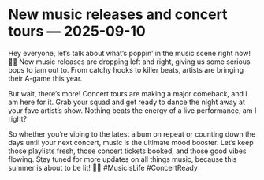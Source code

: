 # New music releases and concert tours — 2025-09-10

Hey everyone, let’s talk about what’s poppin’ in the music scene right now! 🎤🎵 New music releases are dropping left and right, giving us some serious bops to jam out to. From catchy hooks to killer beats, artists are bringing their A-game this year.

But wait, there’s more! Concert tours are making a major comeback, and I am here for it. Grab your squad and get ready to dance the night away at your fave artist’s show. Nothing beats the energy of a live performance, am I right?

So whether you’re vibing to the latest album on repeat or counting down the days until your next concert, music is the ultimate mood booster. Let’s keep those playlists fresh, those concert tickets booked, and those good vibes flowing. Stay tuned for more updates on all things music, because this summer is about to be lit! 🎉✨ #MusicIsLife #ConcertReady